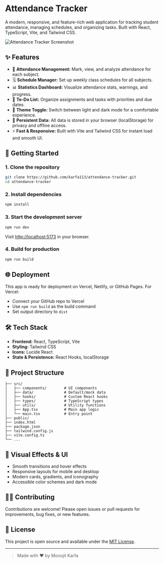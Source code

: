 # Attendance Tracker

A modern, responsive, and feature-rich web application for tracking student attendance, managing schedules, and organizing tasks. Built with React, TypeScript, Vite, and Tailwind CSS.

![Attendance Tracker Screenshot](https://user-images.githubusercontent.com/placeholder/attendance-tracker-demo.png)

## ✨ Features

- 📅 **Attendance Management:** Mark, view, and analyze attendance for each subject.
- 🗓️ **Schedule Manager:** Set up weekly class schedules for all subjects.
- 📊 **Statistics Dashboard:** Visualize attendance stats, warnings, and progress.
- 📝 **To-Do List:** Organize assignments and tasks with priorities and due dates.
- 🎨 **Theme Toggle:** Switch between light and dark mode for a comfortable experience.
- 💾 **Persistent Data:** All data is stored in your browser (localStorage) for privacy and offline access.
- ⚡ **Fast & Responsive:** Built with Vite and Tailwind CSS for instant load and smooth UI.

## 🚀 Getting Started

### 1. Clone the repository
```bash
git clone https://github.com/karfa113/attendance-tracker.git
cd attendance-tracker
```

### 2. Install dependencies
```bash
npm install
```

### 3. Start the development server
```bash
npm run dev
```

Visit [http://localhost:5173](http://localhost:5173) in your browser.

### 4. Build for production
```bash
npm run build
```

## 🌐 Deployment

This app is ready for deployment on Vercel, Netlify, or GitHub Pages. For Vercel:
- Connect your GitHub repo to Vercel
- Use `npm run build` as the build command
- Set output directory to `dist`

## 🛠️ Tech Stack

- **Frontend:** React, TypeScript, Vite
- **Styling:** Tailwind CSS
- **Icons:** Lucide React
- **State & Persistence:** React Hooks, localStorage

## 📁 Project Structure

```
├── src/
│   ├── components/        # UI components
│   ├── data/              # Default/mock data
│   ├── hooks/             # Custom React hooks
│   ├── types/             # TypeScript types
│   ├── utils/             # Utility functions
│   ├── App.tsx            # Main app logic
│   └── main.tsx           # Entry point
├── public/
├── index.html
├── package.json
├── tailwind.config.js
├── vite.config.ts
└── ...
```

## 🎨 Visual Effects & UI

- Smooth transitions and hover effects
- Responsive layouts for mobile and desktop
- Modern cards, gradients, and iconography
- Accessible color schemes and dark mode

## 🧑‍💻 Contributing

Contributions are welcome! Please open issues or pull requests for improvements, bug fixes, or new features.

## 📄 License

This project is open source and available under the [MIT License](LICENSE).

---

> Made with ❤️ by Monojit Karfa
